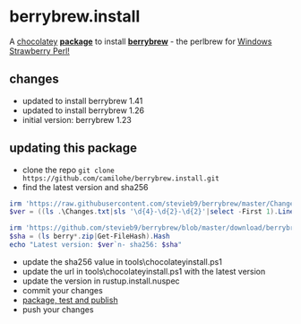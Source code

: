 # berrybrew.install
A [chocolatey](https://chocolatey.org/) [**package**](https://chocolatey.org/packages/berrybrew) to install [**berrybrew**](https://github.com/dnmfarrell/berrybrew) - the perlbrew for [Windows Strawberry Perl!](http://strawberryperl.com/)

## changes
- updated to install berrybrew 1.41
- updated to install berrybrew 1.26
- initial version: berrybrew 1.23 

## updating this package
- clone the repo `git clone https://github.com/camilohe/berrybrew.install.git`
- find the latest version and sha256 
```powershell
irm 'https://raw.githubusercontent.com/stevieb9/berrybrew/master/Changes' -OutFile .\Changes.txt
$ver = ((ls .\Changes.txt|sls '\d{4}-\d{2}-\d{2}'|select -First 1).Line -split '\s+')[0]

irm 'https://github.com/stevieb9/berrybrew/blob/master/download/berrybrew.zip?raw=true' -OutFile berrybrew.zip
$sha = (ls berry*.zip|Get-FileHash).Hash
echo "Latest version: $ver`n- sha256: $sha"
```
- update the sha256 value in tools\chocolateyinstall.ps1
- update the url in tools\chocolateyinstall.ps1 with the latest version
- update the version in rustup.install.nuspec
- commit your changes
- [package, test and publish](https://docs.chocolatey.org/en-us/create/create-packages-quick-start/)
- push your changes

